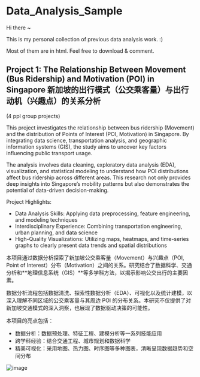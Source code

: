# Data_Analysis_Sample

Hi there ~

This is my personal collection of previous data analysis work. :)

Most of them are in html. Feel free to download & comment.

## Project 1: The Relationship Between Movement (Bus Ridership) and Motivation (POI) in Singapore 新加坡的出行模式（公交乘客量）与出行动机（兴趣点）的关系分析

(4 ppl group projects)

This project investigates the relationship between bus ridership (Movement) and the distribution of Points of Interest (POI, Motivation) in Singapore. By integrating data science, transportation analysis, and geographic information systems (GIS), the study aims to uncover key factors influencing public transport usage.

The analysis involves data cleaning, exploratory data analysis (EDA), visualization, and statistical modeling to understand how POI distributions affect bus ridership across different areas. This research not only provides deep insights into Singapore’s mobility patterns but also demonstrates the potential of data-driven decision-making.

Project Highlights:

- Data Analysis Skills: Applying data preprocessing, feature engineering, and modeling techniques
- Interdisciplinary Experience: Combining transportation engineering, urban planning, and data science
- High-Quality Visualizations: Utilizing maps, heatmaps, and time-series graphs to clearly present data trends and spatial distributions

本项目通过数据分析探索了新加坡公交乘客量（Movement）与兴趣点（POI, Point of Interest）分布（Motivation）之间的关系。研究结合了数据科学、交通分析和**地理信息系统（GIS）**等多学科方法，以揭示影响公交出行的主要因素。

数据分析流程包括数据清洗、探索性数据分析（EDA）、可视化以及统计建模，以深入理解不同区域的公交乘客量与其周边 POI 的分布关系。本研究不仅提供了对新加坡交通模式的深入洞察，也展现了数据驱动决策的可能性。

本项目的亮点包括：

- 数据分析：数据预处理、特征工程、建模分析等一系列技能应用
- 跨学科经验：结合交通工程、城市规划和数据科学
- 精美可视化：采用地图、热力图、时序图等多种图表，清晰呈现数据趋势和空间分布

![image](https://github.com/user-attachments/assets/b29f7df1-c262-45db-9146-1e4ddcef8a5b)
